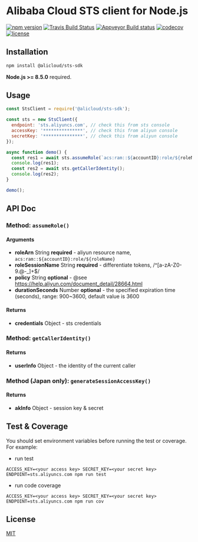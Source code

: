 # Alibaba Cloud STS client for Node.js

[![npm version](https://badge.fury.io/js/@alicloud%2fsts-sdk.svg)](https://badge.fury.io/js/@alicloud%2fsts-sdk.svg)
[![Travis Build Status](https://api.travis-ci.org/aliyun/nodejs-sts-sdk.png?branch=master)](https://travis-ci.org/aliyun/nodejs-sts-sdk)
[![Appveyor Build status](https://ci.appveyor.com/api/projects/status/5ow9oa34730r0wdy?svg=true)](https://ci.appveyor.com/project/hyj1991/nodejs-sts-sdk)
[![codecov](https://codecov.io/gh/aliyun/nodejs-sts-sdk/branch/master/graph/badge.svg)](https://codecov.io/gh/aliyun/nodejs-sts-sdk)
[![license](https://img.shields.io/github/license/mashape/apistatus.svg)](LICENSE)

## Installation

```bash
npm install @alicloud/sts-sdk
```

**Node.js >= 8.5.0** required.

## Usage

```js
const StsClient = require('@alicloud/sts-sdk');

const sts = new StsClient({
  endpoint: 'sts.aliyuncs.com', // check this from sts console
  accessKey: '***************', // check this from aliyun console
  secretKey: '***************', // check this from aliyun console
});

async function demo() {
  const res1 = await sts.assumeRole(`acs:ram::${accountID}:role/${roleName}`, 'xxx');
  console.log(res1);
  const res2 = await sts.getCallerIdentity();
  console.log(res2);
}

demo();
```

## API Doc

### Method:  `assumeRole()`

#### Arguments

* **roleArn** String **required** - aliyun resource name, `acs:ram::${accountID}:role/${roleName}`
* **roleSessionName** String **required** - differentiate tokens, /^[a-zA-Z0-9\.@\-_]+$/
* **policy** String **optional** -  @see https://help.aliyun.com/document_detail/28664.html
* **durationSeconds** Number **optional** -  the specified expiration time (seconds), range: 900~3600, default value is 3600

#### Returns

* **credentials** Object - sts credentials

### Method:  `getCallerIdentity()`

#### Returns

* **userInfo** Object - the identity of the current caller

### Method **(Japan only)**:  `generateSessionAccessKey()`

#### Returns

* **akInfo** Object - session key & secret

## Test & Coverage

You should set environment variables before running the test or coverage. For example:

* run test

```
ACCESS_KEY=<your access key> SECRET_KEY=<your secret key> ENDPOINT=sts.aliyuncs.com npm run test
```

* run code coverage

```
ACCESS_KEY=<your access key> SECRET_KEY=<your secret key> ENDPOINT=sts.aliyuncs.com npm run cov
```

## License

[MIT](LICENSE)